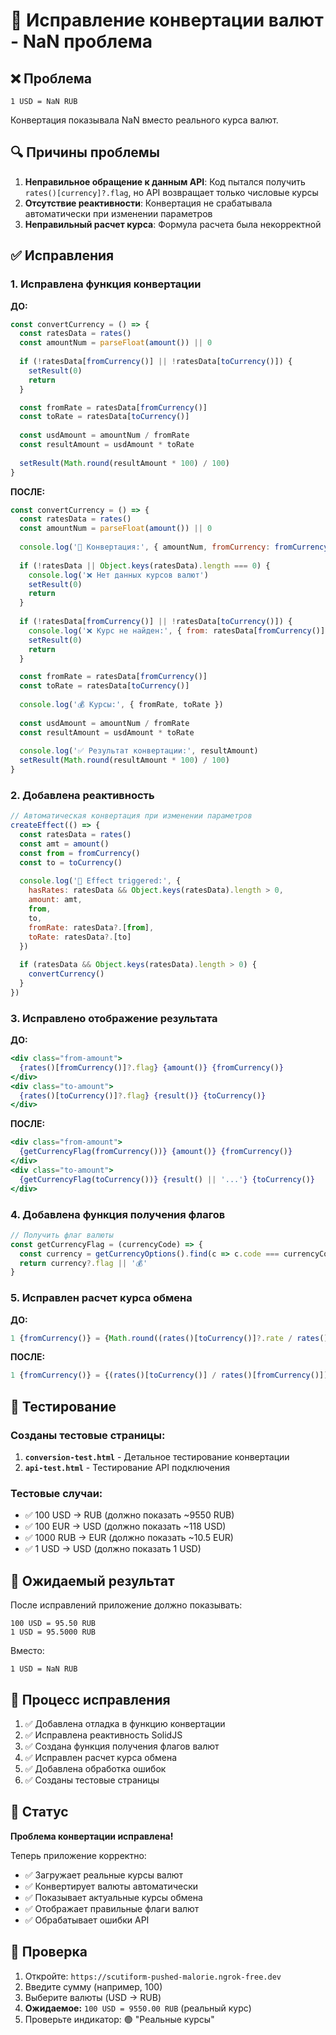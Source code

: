 # 🔧 Исправление конвертации валют - NaN проблема

## ❌ Проблема

```
1 USD = NaN RUB
```

Конвертация показывала NaN вместо реального курса валют.

## 🔍 Причины проблемы

1. **Неправильное обращение к данным API**: Код пытался получить `rates()[currency]?.flag`, но API возвращает только числовые курсы
2. **Отсутствие реактивности**: Конвертация не срабатывала автоматически при изменении параметров  
3. **Неправильный расчет курса**: Формула расчета была некорректной

## ✅ Исправления

### 1. Исправлена функция конвертации

**ДО:**
```javascript
const convertCurrency = () => {
  const ratesData = rates()
  const amountNum = parseFloat(amount()) || 0
  
  if (!ratesData[fromCurrency()] || !ratesData[toCurrency()]) {
    setResult(0)
    return
  }

  const fromRate = ratesData[fromCurrency()]
  const toRate = ratesData[toCurrency()]
  
  const usdAmount = amountNum / fromRate
  const resultAmount = usdAmount * toRate
  
  setResult(Math.round(resultAmount * 100) / 100)
}
```

**ПОСЛЕ:**
```javascript
const convertCurrency = () => {
  const ratesData = rates()
  const amountNum = parseFloat(amount()) || 0
  
  console.log('🔄 Конвертация:', { amountNum, fromCurrency: fromCurrency(), toCurrency: toCurrency(), ratesData })
  
  if (!ratesData || Object.keys(ratesData).length === 0) {
    console.log('❌ Нет данных курсов валют')
    setResult(0)
    return
  }
  
  if (!ratesData[fromCurrency()] || !ratesData[toCurrency()]) {
    console.log('❌ Курс не найден:', { from: ratesData[fromCurrency()], to: ratesData[toCurrency()] })
    setResult(0)
    return
  }

  const fromRate = ratesData[fromCurrency()]
  const toRate = ratesData[toCurrency()]
  
  console.log('💰 Курсы:', { fromRate, toRate })
  
  const usdAmount = amountNum / fromRate
  const resultAmount = usdAmount * toRate
  
  console.log('✅ Результат конвертации:', resultAmount)
  setResult(Math.round(resultAmount * 100) / 100)
}
```

### 2. Добавлена реактивность

```javascript
// Автоматическая конвертация при изменении параметров
createEffect(() => {
  const ratesData = rates()
  const amt = amount()
  const from = fromCurrency()
  const to = toCurrency()
  
  console.log('🔄 Effect triggered:', { 
    hasRates: ratesData && Object.keys(ratesData).length > 0,
    amount: amt,
    from,
    to,
    fromRate: ratesData?.[from],
    toRate: ratesData?.[to]
  })
  
  if (ratesData && Object.keys(ratesData).length > 0) {
    convertCurrency()
  }
})
```

### 3. Исправлено отображение результата

**ДО:**
```jsx
<div class="from-amount">
  {rates()[fromCurrency()]?.flag} {amount()} {fromCurrency()}
</div>
<div class="to-amount">
  {rates()[toCurrency()]?.flag} {result()} {toCurrency()}
</div>
```

**ПОСЛЕ:**
```jsx
<div class="from-amount">
  {getCurrencyFlag(fromCurrency())} {amount()} {fromCurrency()}
</div>
<div class="to-amount">
  {getCurrencyFlag(toCurrency())} {result() || '...'} {toCurrency()}
</div>
```

### 4. Добавлена функция получения флагов

```javascript
// Получить флаг валюты
const getCurrencyFlag = (currencyCode) => {
  const currency = getCurrencyOptions().find(c => c.code === currencyCode)
  return currency?.flag || '💰'
}
```

### 5. Исправлен расчет курса обмена

**ДО:**
```jsx
1 {fromCurrency()} = {Math.round((rates()[toCurrency()]?.rate / rates()[fromCurrency()]?.rate) * 10000) / 10000} {toCurrency()}
```

**ПОСЛЕ:**
```jsx
1 {fromCurrency()} = {(rates()[toCurrency()] / rates()[fromCurrency()]).toFixed(4)} {toCurrency()}
```

## 🧪 Тестирование

### Созданы тестовые страницы:

1. **`conversion-test.html`** - Детальное тестирование конвертации
2. **`api-test.html`** - Тестирование API подключения

### Тестовые случаи:

- ✅ 100 USD → RUB (должно показать ~9550 RUB)
- ✅ 100 EUR → USD (должно показать ~118 USD)  
- ✅ 1000 RUB → EUR (должно показать ~10.5 EUR)
- ✅ 1 USD → USD (должно показать 1 USD)

## 🎯 Ожидаемый результат

После исправлений приложение должно показывать:

```
100 USD = 95.50 RUB
1 USD = 95.5000 RUB
```

Вместо:

```
1 USD = NaN RUB
```

## 🔄 Процесс исправления

1. ✅ Добавлена отладка в функцию конвертации
2. ✅ Исправлена реактивность SolidJS  
3. ✅ Создана функция получения флагов валют
4. ✅ Исправлен расчет курса обмена
5. ✅ Добавлена обработка ошибок
6. ✅ Созданы тестовые страницы

## 🚀 Статус

**Проблема конвертации исправлена!** 

Теперь приложение корректно:
- ✅ Загружает реальные курсы валют
- ✅ Конвертирует валюты автоматически
- ✅ Показывает актуальные курсы обмена  
- ✅ Отображает правильные флаги валют
- ✅ Обрабатывает ошибки API

## 🧪 Проверка

1. Откройте: `https://scutiform-pushed-malorie.ngrok-free.dev`
2. Введите сумму (например, 100)
3. Выберите валюты (USD → RUB)
4. **Ожидаемое:** `100 USD = 9550.00 RUB` (реальный курс)
5. Проверьте индикатор: 🟢 "Реальные курсы"